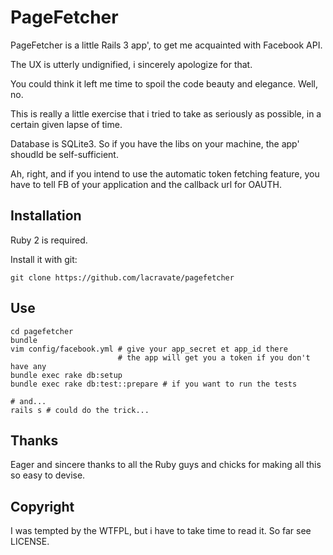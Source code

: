 # PageFetcher

PageFetcher is a little Rails 3 app', to get me acquainted with Facebook API.

The UX is utterly undignified, i sincerely apologize for that.

You could think it left me time to spoil the code beauty and elegance. Well, no.

This is really a little exercise that i tried to take as seriously as possible,
in a certain given lapse of time.

Database is SQLite3. So if you have the libs on your machine, the app' shoudld
be self-sufficient.

Ah, right, and if you intend to use the automatic token fetching feature,
you have to tell FB of your application and the callback url for OAUTH.

## Installation

Ruby 2 is required.

Install it with git:

    git clone https://github.com/lacravate/pagefetcher

## Use

```
cd pagefetcher
bundle
vim config/facebook.yml # give your app_secret et app_id there
                        # the app will get you a token if you don't have any
bundle exec rake db:setup
bundle exec rake db:test::prepare # if you want to run the tests

# and...
rails s # could do the trick...
```

## Thanks

Eager and sincere thanks to all the Ruby guys and chicks for making all this so
easy to devise.

## Copyright

I was tempted by the WTFPL, but i have to take time to read it.
So far see LICENSE.
